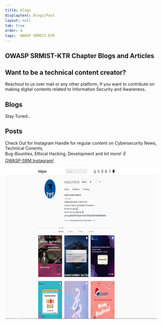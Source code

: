 ```yaml
---
title: blogs
displaytext: Blogs/Post
layout: null
tab: true
order: 4
tags:  OWASP SRMIST KTR
---
```

## **OWASP SRMIST-KTR Chapter Blogs and Articles**
## Want to be a technical content creator?
Reachout to us over mail or any other platform, If you want to contribute on making digital contents related to Information Security and Awareness. 

## Blogs
Stay Tuned..
## Posts
Check Out for Instagram Handle for regular content on Cybersecurity News, Technical Conents, <br>
Bug-Bounties, Ethical Hacking, Development and lot more! :v: <br>
<a href="https://www.instagram.com/owasp.srmist.ktr/" target="_blank">OWASP-SRM Instagram! </a> <br>

<img src="assets/images/owaspinsta.jpg" width="800" height="500"> <br>
